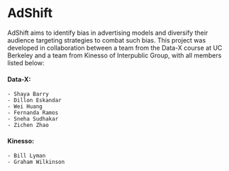 # AdShift
AdShift aims to identify bias in advertising models and diversify their audience targeting strategies to combat such bias. This project was developed in collaboration between a team from the Data-X course at UC Berkeley and a team from Kinesso of Interpublic Group, with all members listed below:
  #### Data-X:
    - Shaya Barry
    - Dillon Eskandar
    - Wei Huang
    - Fernanda Ramos
    - Sneha Sudhakar
    - Zichen Zhao
  #### Kinesso:
    - Bill Lyman
    - Graham Wilkinson

